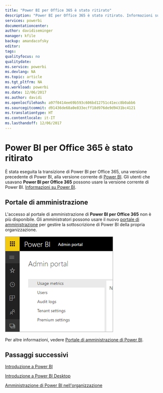 ```yaml
---
title: "Power BI per Office 365 è stato ritirato"
description: "Power BI per Office 365 è stato ritirato. Informazioni su come usare e gestire la versione attuale di Power BI."
services: powerbi
documentationcenter: 
author: davidiseminger
manager: kfile
backup: amandacofsky
editor: 
tags: 
qualityfocus: no
qualitydate: 
ms.service: powerbi
ms.devlang: NA
ms.topic: article
ms.tgt_pltfrm: NA
ms.workload: powerbi
ms.date: 12/06/2017
ms.author: davidi
ms.openlocfilehash: a97f0414ee69b593c606bd12751c41ecc8b0abb6
ms.sourcegitcommit: d91436de68a0e833ecff18d976de9d9431bc4121
ms.translationtype: HT
ms.contentlocale: it-IT
ms.lasthandoff: 12/06/2017
---
```

# <a name="power-bi-for-office-365-is-retired"></a>Power BI per Office 365 è stato ritirato
È stata eseguita la transizione di Power BI per Office 365, una versione precedente di Power BI, alla versione corrente di [Power BI](https://powerbi.microsoft.com). Gli utenti che usavano **Power BI per Office 365** possono usare la versione corrente di Power BI. [Informazioni su Power BI](service-get-started.md).

## <a name="the-admin-portal"></a>Portale di amministrazione
L'accesso al portale di amministrazione di **Power BI per Office 365** non è più disponibile. Gli amministratori possono usare il nuovo [portale di amministrazione](https://app.powerbi.com/admin-portal) per gestire la sottoscrizione di Power BI della propria organizzazione.

![](media/service-admin-o365portal-retired/powerbi-admin-landing-page.png)

Per altre informazioni, vedere [Portale di amministrazione di Power BI](service-admin-portal.md).

## <a name="next-steps"></a>Passaggi successivi
[Introduzione a Power BI](service-get-started.md)

[Introduzione a Power BI Desktop](desktop-getting-started.md)

[Amministrazione di Power BI nell'organizzazione](service-admin-administering-power-bi-in-your-organization.md)